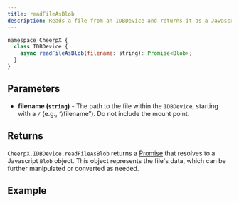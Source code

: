 ```yaml
---
title: readFileAsBlob
description: Reads a file from an IDBDevice and returns it as a Javascript Blob object.
---
```


```js
namespace CheerpX {
  class IDBDevice {
    async readFileAsBlob(filename: string): Promise<Blob>;
  }
}
```

## Parameters

- **filename (`string`)** - The path to the file within the `IDBDevice`, starting with a `/` (e.g., “/filename”). Do not include the mount point.

## Returns

`CheerpX.IDBDevice.readFileAsBlob` returns a [Promise] that resolves to a Javascript `Blob` object. This object represents the file's data, which can be further manipulated or converted as needed.

## Example

```js

```

[Promise]: https://developer.mozilla.org/en-US/docs/Web/JavaScript/Reference/Global_Objects/Promise
